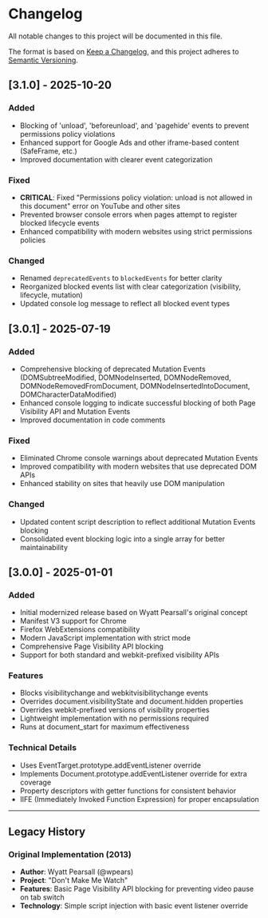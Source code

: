 # Changelog

All notable changes to this project will be documented in this file.

The format is based on [Keep a Changelog](https://keepachangelog.com/en/1.0.0/),
and this project adheres to [Semantic Versioning](https://semver.org/spec/v2.0.0.html).

## [3.1.0] - 2025-10-20

### Added
- Blocking of 'unload', 'beforeunload', and 'pagehide' events to prevent permissions policy violations
- Enhanced support for Google Ads and other iframe-based content (SafeFrame, etc.)
- Improved documentation with clearer event categorization

### Fixed
- **CRITICAL**: Fixed "Permissions policy violation: unload is not allowed in this document" error on YouTube and other sites
- Prevented browser console errors when pages attempt to register blocked lifecycle events
- Enhanced compatibility with modern websites using strict permissions policies

### Changed
- Renamed `deprecatedEvents` to `blockedEvents` for better clarity
- Reorganized blocked events list with clear categorization (visibility, lifecycle, mutation)
- Updated console log message to reflect all blocked event types

## [3.0.1] - 2025-07-19

### Added
- Comprehensive blocking of deprecated Mutation Events (DOMSubtreeModified, DOMNodeInserted, DOMNodeRemoved, DOMNodeRemovedFromDocument, DOMNodeInsertedIntoDocument, DOMCharacterDataModified)
- Enhanced console logging to indicate successful blocking of both Page Visibility API and Mutation Events
- Improved documentation in code comments

### Fixed
- Eliminated Chrome console warnings about deprecated Mutation Events
- Improved compatibility with modern websites that use deprecated DOM APIs
- Enhanced stability on sites that heavily use DOM manipulation

### Changed
- Updated content script description to reflect additional Mutation Events blocking
- Consolidated event blocking logic into a single array for better maintainability

## [3.0.0] - 2025-01-01

### Added
- Initial modernized release based on Wyatt Pearsall's original concept
- Manifest V3 support for Chrome
- Firefox WebExtensions compatibility
- Modern JavaScript implementation with strict mode
- Comprehensive Page Visibility API blocking
- Support for both standard and webkit-prefixed visibility APIs

### Features
- Blocks visibilitychange and webkitvisibilitychange events
- Overrides document.visibilityState and document.hidden properties
- Overrides webkit-prefixed versions of visibility properties
- Lightweight implementation with no permissions required
- Runs at document_start for maximum effectiveness

### Technical Details
- Uses EventTarget.prototype.addEventListener override
- Implements Document.prototype.addEventListener override for extra coverage
- Property descriptors with getter functions for consistent behavior
- IIFE (Immediately Invoked Function Expression) for proper encapsulation

---

## Legacy History

### Original Implementation (2013)
- **Author**: Wyatt Pearsall (@wpears)
- **Project**: "Don't Make Me Watch"
- **Features**: Basic Page Visibility API blocking for preventing video pause on tab switch
- **Technology**: Simple script injection with basic event listener override
